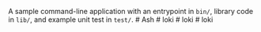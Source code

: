 A sample command-line application with an entrypoint in `bin/`, library code
in `lib/`, and example unit test in `test/`.
#   A s h  
 #   l o k i  
 #   l o k i  
 #   l o k i  
 